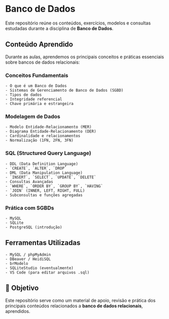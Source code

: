 # Banco de Dados
Este repositório reúne os conteúdos, exercícios, modelos e consultas estudadas durante a disciplina de **Banco de Dados**.

## Conteúdo Aprendido
Durante as aulas, aprendemos os principais conceitos e práticas essenciais sobre bancos de dados relacionais:

### Conceitos Fundamentais
    - O que é um Banco de Dados
    - Sistemas de Gerenciamento de Banco de Dados (SGBD)
    - Tipos de dados
    - Integridade referencial
    - Chave primária e estrangeira

### Modelagem de Dados
    - Modelo Entidade-Relacionamento (MER)
    - Diagrama Entidade-Relacionamento (DER)
    - Cardinalidade e relacionamentos
    - Normalização (1FN, 2FN, 3FN)

### SQL (Structured Query Language)
    - DDL (Data Definition Language)
    - `CREATE`, `ALTER`, `DROP`
    - DML (Data Manipulation Language)
    - `INSERT`, `SELECT`, `UPDATE`, `DELETE`
    - Consultas Avançadas
    - `WHERE`, `ORDER BY`, `GROUP BY`, `HAVING`
    - `JOIN` (INNER, LEFT, RIGHT, FULL)
    - Subconsultas e funções agregadas

### Prática com SGBDs
    - MySQL
    - SQLite
    - PostgreSQL (introdução)

## Ferramentas Utilizadas
    - MySQL / phpMyAdmin
    - DBeaver / HeidiSQL
    - brModelo
    - SQLiteStudio (eventualmente)
    - VS Code (para editar arquivos .sql)

## 🎯 Objetivo
Este repositório serve como um material de apoio, revisão e prática dos principais conteúdos relacionados a **banco de dados relacionais**, aprendidos.
